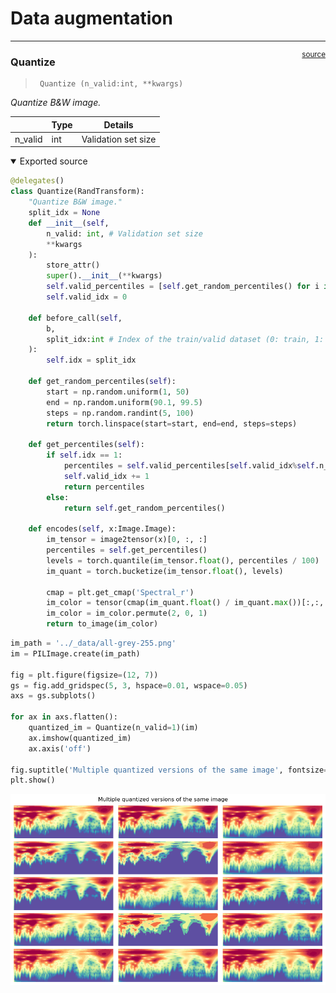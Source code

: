 # Data augmentation


<!-- WARNING: THIS FILE WAS AUTOGENERATED! DO NOT EDIT! -->

------------------------------------------------------------------------

<a
href="https://github.com/franckalbinet/uhina/blob/main/uhina/augment.py#L15"
target="_blank" style="float:right; font-size:smaller">source</a>

### Quantize

>      Quantize (n_valid:int, **kwargs)

*Quantize B&W image.*

<table>
<thead>
<tr class="header">
<th></th>
<th><strong>Type</strong></th>
<th><strong>Details</strong></th>
</tr>
</thead>
<tbody>
<tr class="odd">
<td>n_valid</td>
<td>int</td>
<td>Validation set size</td>
</tr>
</tbody>
</table>

<details open class="code-fold">
<summary>Exported source</summary>

``` python
@delegates()
class Quantize(RandTransform):
    "Quantize B&W image."
    split_idx = None
    def __init__(self, 
        n_valid: int, # Validation set size
        **kwargs
    ):
        store_attr()
        super().__init__(**kwargs)
        self.valid_percentiles = [self.get_random_percentiles() for i in range(n_valid)]
        self.valid_idx = 0

    def before_call(self, 
        b, 
        split_idx:int # Index of the train/valid dataset (0: train, 1: valid)
    ):
        self.idx = split_idx
        
    def get_random_percentiles(self):
        start = np.random.uniform(1, 50)
        end = np.random.uniform(90.1, 99.5)
        steps = np.random.randint(5, 100)
        return torch.linspace(start=start, end=end, steps=steps)

    def get_percentiles(self):
        if self.idx == 1:
            percentiles = self.valid_percentiles[self.valid_idx%self.n_valid]
            self.valid_idx += 1
            return percentiles
        else:
            return self.get_random_percentiles()
    
    def encodes(self, x:Image.Image):
        im_tensor = image2tensor(x)[0, :, :]
        percentiles = self.get_percentiles()
        levels = torch.quantile(im_tensor.float(), percentiles / 100)
        im_quant = torch.bucketize(im_tensor.float(), levels)
        
        cmap = plt.get_cmap('Spectral_r')
        im_color = tensor(cmap(im_quant.float() / im_quant.max())[:,:,:3])
        im_color = im_color.permute(2, 0, 1)
        return to_image(im_color)
```

</details>

``` python
im_path = '../_data/all-grey-255.png'
im = PILImage.create(im_path)

fig = plt.figure(figsize=(12, 7))
gs = fig.add_gridspec(5, 3, hspace=0.01, wspace=0.05)
axs = gs.subplots()

for ax in axs.flatten():
    quantized_im = Quantize(n_valid=1)(im)
    ax.imshow(quantized_im)
    ax.axis('off')

fig.suptitle('Multiple quantized versions of the same image', fontsize=12, y=0.91)
plt.show()
```

![](04_augment_files/figure-commonmark/cell-4-output-1.png)
